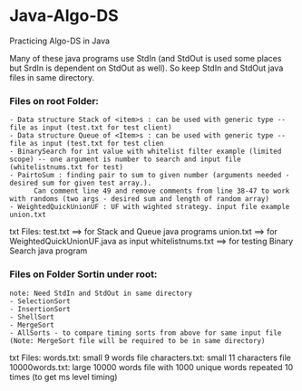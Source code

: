 # Java-Algo-DS
Practicing Algo-DS in Java

Many of these java programs use StdIn (and StdOut is used some places but SrdIn is dependent on StdOut as well). So keep StdIn and StdOut java files in same directory.

### Files on root Folder:
    - Data structure Stack of <item>s : can be used with generic type -- file as input (test.txt for test client)
    - Data structure Queue of <Item>s : can be used with generic type -- file as input (test.txt for test clien
    - BinarySearch for int value with whitelist filter example (limited scope) -- one argument is number to search and input file (whitelistnums.txt for test)
    - PairtoSum : finding pair to sum to given number (arguments needed - desired sum for given test array.). 
          Can comment line 49 and remove comments from line 38-47 to work with randoms (two args - desired sum and length of random array)
    - WeightedQuickUnionUF : UF with wighted strategy. input file example union.txt

  txt Files:
    test.txt ==> for Stack and Queue java programs
    union.txt ==> for WeightedQuickUnionUF.java as input
    whitelistnums.txt ==> for testing Binary Search java program

 
 
 
### Files on Folder Sortin under root: 
    note: Need StdIn and StdOut in same directory 
    - SelectionSort
    - InsertionSort
    - ShellSort
    - MergeSort
    - AllSorts - to compare timing sorts from above for same input file (Note: MergeSort file will be required to be in same directory)

   txt Files:
    words.txt: small 9 words file
    characters.txt: small 11 characters file
    10000words.txt: large 10000 words file with 1000 unique words repeated 10 times (to get ms level timing)

